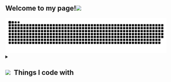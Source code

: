 <!-- <img align="center" src="https://media1.tenor.com/images/d940415ad69acf71fb12fa3687dd3905/tenor.gif?itemid=24028342" width="880"/> -->
<!-- https://media1.tenor.com/images/d940415ad69acf71fb12fa3687dd3905/tenor.gif?itemid=24028342
https://media.tenor.com/videos/3daca313378850c196637c92a6c12895/mp4 -->

<!-- <h1><img src="https://c.tenor.com/xSI1Z0OAJQYAAAAi/smiling-face-with-halo-joypixels.gif" width="30"/>Hi<br> -->
<h2>Welcome to my page!<img src="https://c.tenor.com/iHvyWsJA_CMAAAAi/thanks-smile.gif" width="70"/></h2>
<img alt="contribution" src="https://github.com/Aruln3/Aruln3/blob/main/github-contribution-grid-snake.svg" />
</h1>


<details align="left">
  <summary align="left"><h2><img src="https://c.tenor.com/scJmHcoziLYAAAAi/kelvin-working-from-home.gif" width="80"/>&ensp;Things I code with</h2></summary>
	<p align="center">
		

<br>
<p style="text-align:center";>
    <img alt="C" src="https://cdn.icon-icons.com/icons2/2415/PNG/128/c_original_logo_icon_146611.png" width=30px height=30px style="
    padding-bottom: 5px;" />&ensp;
    <img alt="C++" src="https://openhistogram.io/wp-content/uploads/images/c-plus-plus-logo.svg" width="33px" height="32px" style="
    padding-bottom: 7px;">&ensp;
    <img alt="html5" src="https://cdn.icon-icons.com/icons2/2415/PNG/128/html_original_logo_icon_146477.png" width=31px height=32px />&ensp;
    <img alt="css" src="https://cdn.icon-icons.com/icons2/2415/PNG/128/css_original_logo_icon_146575.png" width=31px height=32px />&ensp;
    <img alt="JS" src="https://cdn.icon-icons.com/icons2/2108/PNG/128/javascript_icon_130900.png" width=30px height=31px /> &ensp;
      <img alt="JS" src="https://upload.wikimedia.org/wikipedia/en/thumb/6/68/Oracle_SQL_Developer_logo.svg/1200px-Oracle_SQL_Developer_logo.svg.png"  width=27px height=31px /> &ensp;
    <b>  and Learning...</b>
 </p><br>

</p>
<hr />


<details align="left">
  <summary align="left"><h2 style="display: inline;">Stats &ensp;<img src="https://c.tenor.com/T-pW4c5b4y0AAAAi/gofourward-webdesign.gif" width="40"/></h2></summary>
	<p align="center">

<p align="center">
<a href="#go-nowhere">
<img align="center" src="https://activity-graph.herokuapp.com/graph?username=Aruln3&theme=github&bg_color=ffffff00&color=2800f0&point=a35eff&line=15f4ee&custom_title=Last%20month%20GitHub%20activity&hide_border=true&area=true" alt="Arul's monthly coding activity" />
</a>
</p>
<br />
    
![visitors](https://visitor-badge.glitch.me/badge?page_id=Aruln3.Aruln3)

![Arul's GitHub stats](https://github-readme-stats.vercel.app/api?username=Aruln3&show_icons=true&theme=omni&langs_count=4&hide_border=true)

![GitHub Streak](https://github-readme-streak-stats.herokuapp.com/?user=Aruln3&theme=omni&langs_count=4&hide_border=true)

<!-- ![Top Langs](https://github-readme-stats.vercel.app/api/top-langs/?username=Aruln3&layout=compact&theme=omni&langs_count=4) -->

<a href="https://github.com/Aruln3/convoychat">
  <img align="center" src="https://github-readme-stats.vercel.app/api/top-langs/?username=Aruln3&theme=omni&langs_count=4&hide_border=true" />
</a>
<br />
	
<!-- 
<p align="center"> <a href="#go-nowhere"><img src="https://github-profile-trophy.vercel.app/?username=Aruln3&title=Followers,Stars,Commit&theme=onedark&no-bg=true&no-frame=true" /></a>
</p>
<hr /> -->

</p>
<hr />
	
	


<details align="left">
  <summary align="left">
<h3 style="display: inline;">Who am I?<h3></summary>
	<p align="center">
		Hi, my name is Arul, I’m from Namakkal, born and brought up. I'm a CS student Studied at the K.S.R, tiruchengode.  I'm much Interested in the field of web development and designing. I 💖 to design and code 👨🏼‍💻. I love to work in & as a team. <br/> 
		Other than all these, I love chat to people! So maybe crash on my DM?
	</p>
<hr />

<details align="left">
  <summary align="left">
<h2>Contact<img src="https://c.tenor.com/yIG048LQlNgAAAAj/smile-kelvin.gif" width="60"/> </h2></summary>
	<p align="center">

<!-- <a href="https://wa.me/9344" target="blank"><img align="center" src="https://cdn2.iconfinder.com/data/icons/social-media-and-payment/64/-09-512.png" alt="Ar3" height="35" width="35" /></a>&ensp; -->
<a href="https://www.instagram.com/arul_n3/" target="blank"><img align="center" src="https://cdn2.iconfinder.com/data/icons/social-media-and-payment/64/-03-512.png" alt="Ar3" height="40" width="40" /></a>&ensp;
<a href="https://t.me/Arul_n3" target="blank"><img align="center" src="https://cdn2.iconfinder.com/data/icons/social-media-and-payment/64/-59-512.png" alt="Ar3" height="36" width="36" /></a>&ensp;
<a href="https://www.linkedin.com/in/arul-d/" target="blank"><img align="center" src="https://cdn2.iconfinder.com/data/icons/social-media-and-payment/64/-44-512.png" alt="Ar3" height="36" width="36" /></a>&ensp;
<!--     Social Media and Payment icon set -->
</p>
<br>
<br>
<!-- <img  alt="GIF" src="https://c.tenor.com/iYg4CO19cHEAAAAj/cat-meow.gif" width="50px" height="50px" /> -->
